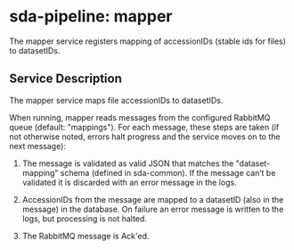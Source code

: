 # sda-pipeline: mapper

The mapper service registers mapping of accessionIDs (stable ids for files) to datasetIDs.

## Service Description
The mapper service maps file accessionIDs to datasetIDs.

When running, mapper reads messages from the configured RabbitMQ queue (default: "mappings").
For each message, these steps are taken (if not otherwise noted, errors halt progress and the service moves on to the next message):

1.  The message is validated as valid JSON that matches the "dataset-mapping" schema (defined in sda-common).
If the message can’t be validated it is discarded with an error message in the logs.

1. AccessionIDs from the message are mapped to a datasetID (also in the message) in the database.
On failure an error message is written to the logs, but processing is not halted.

1. The RabbitMQ message is Ack'ed.
